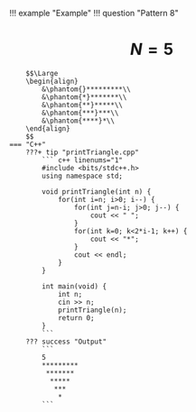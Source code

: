 !!! example "Example"
    !!! question "Pattern 8"
        <h1 align="center">$N = 5$</h1>
        
        $$\Large
        \begin{align}
            &\phantom{}*********\\
            &\phantom{*}*******\\
            &\phantom{**}*****\\
            &\phantom{***}***\\
            &\phantom{****}*\\
        \end{align}
        $$
    === "C++"
        ???+ tip "printTriangle.cpp"
            ``` c++ linenums="1"
            #include <bits/stdc++.h>
            using namespace std;

            void printTriangle(int n) {
                for(int i=n; i>0; i--) {
                    for(int j=n-i; j>0; j--) {
                        cout << " ";
                    }
                    for(int k=0; k<2*i-1; k++) {
                        cout << "*";
                    }
                    cout << endl;
                }
            }

            int main(void) {
                int n;
                cin >> n;
                printTriangle(n);
                return 0;
            }
            ```
        ??? success "Output"
            ```
            5
            *********
             *******
              *****
               ***
                *
            ```